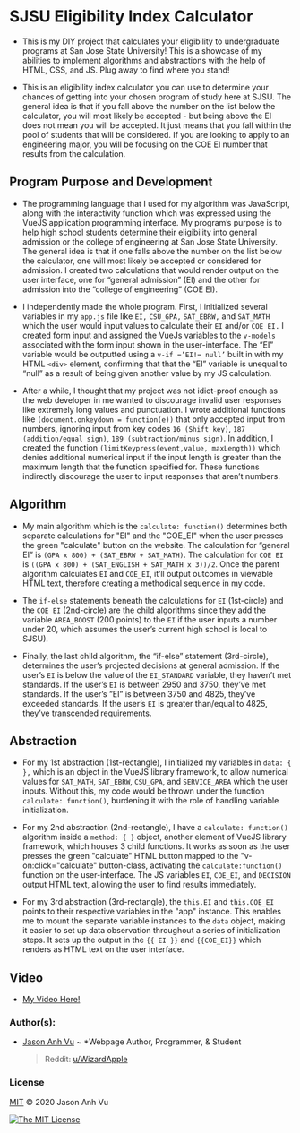 # SJSU Eligibility Index Calculator
- This is my DIY project that calculates your eligibility to undergraduate programs at San Jose State University! This is a showcase of my abilities to implement algorithms and abstractions with the help of HTML, CSS, and JS. Plug away to find where you stand!

- This is an eligibility index calculator you can use to determine your chances of getting into your chosen program of study here at SJSU. The general idea is that if you fall above the number on the list below the calculator, you will most likely be accepted - but being above the EI does not mean you will be accepted. It just means that you fall within the pool of students that will be considered. If you are looking to apply to an engineering major, you will be focusing on the COE EI number that results from the calculation.

## Program Purpose and Development
- The programming language that I used for my algorithm was JavaScript, along with the interactivity function which was expressed using the VueJS application programming interface. My program’s purpose is to help high school students determine their eligibility into general admission or the college of engineering at San Jose State University. The general idea is that if one falls above the number on the list below the calculator, one will most likely be accepted or considered for admission. I created two calculations that would render output on the user interface, one for “general admission” (EI) and the other for admission into the “college of engineering” (COE EI). 

- I independently made the whole program. First, I initialized several variables in my `app.js` file like `EI,` `CSU_GPA,` `SAT_EBRW,` and `SAT_MATH` which the user would input values to calculate their `EI` and/or `COE_EI.` I created form input and assigned the VueJs variables to the `v-models` associated with the form input shown in the user-interface. The “EI” variable would be outputted using a `v-if =’EI!= null’` built in with my HTML `<div>` element, confirming that that the “EI” variable is unequal to “null” as a result of being given another value by my JS calculation.				

- After a while, I thought that my project was not idiot-proof enough as the web developer in me wanted to discourage invalid user responses like extremely long values and punctuation. I wrote additional functions like `(document.onkeydown = function(e))` that only accepted input from numbers, ignoring input from key codes `16 (Shift key)`, `187 (addition/equal sign)`, `189 (subtraction/minus sign)`. In addition, I created the function `(limitKeypress(event,value, maxLength))` which denies additional numerical input if the input length is greater than the maximum length that the function specified for. These functions indirectly discourage the user to input responses that aren’t numbers.

## Algorithm
- My main algorithm which is the `calculate: function()` determines both separate calculations for "EI" and the "COE_EI" when the user presses the green "calculate" button on the website. The calculation for “general EI” is `(GPA x 800) + (SAT_EBRW + SAT_MATH)`. The calculation for `COE EI` is `((GPA x 800) + (SAT_ENGLISH + SAT_MATH x 3))/2`. Once the parent algorithm calculates `EI` and `COE_EI`, it’ll output outcomes in viewable HTML text, therefore creating a methodical sequence in my code.

- The `if-else` statements beneath the calculations for `EI` (1st-circle) and the `COE EI` (2nd-circle) are the child algorithms since they add the variable `AREA_BOOST` (200 points) to the `EI` if the user inputs a number under 20, which assumes the user’s current high school is local to SJSU).

- Finally, the last child algorithm, the “if-else” statement (3rd-circle), determines the user’s projected decisions at general admission. If the user’s `EI` is below the value of the `EI_STANDARD` variable, they haven’t met standards. If the user’s `EI` is between 2950 and 3750, they’ve met standards. If the user’s ”EI” is between 3750 and 4825, they’ve exceeded standards. If the user’s `EI` is greater than/equal to 4825, they’ve transcended requirements.

## Abstraction
- For my 1st abstraction (1st-rectangle), I initialized my variables in `data: { },` which is an object in the VueJS library framework, to allow numerical values for `SAT_MATH`, `SAT_EBRW`, `CSU_GPA`, and `SERVICE_AREA` which the user inputs. Without this, my code would be thrown under the function `calculate: function()`, burdening it with the role of handling variable initialization.

- For my 2nd abstraction (2nd-rectangle), I have a `calculate: function()`  algorithm inside a 
`method: { }` object, another element of VueJS library framework, which houses 3 child functions. It works as soon as the user presses the green "calculate" HTML button mapped to the "v-on:click="calculate" button-class, activating the `calculate:function()` function on the user-interface. The JS variables `EI`, `COE_EI`, and `DECISION` output HTML text, allowing the user to find results immediately.

- For my 3rd abstraction (3rd-rectangle), the `this.EI` and `this.COE_EI` points to their respective variables in the "app" instance. This enables me to mount the separate variable instances to the `data` object, making it easier to set up data observation throughout a series of initialization steps. It sets up the output in the `{{ EI }}` and `{{COE_EI}}` which renders as HTML text on the user interface.

## Video
- [My Video Here!](https://JAVAB3ANS.github.io/sjsu-ei/sjsu-ei.mp4)

### Author(s):
- [Jason Anh Vu](https://JAVAB3ANS.github.io/) ~ *Webpage Author, Programmer, & Student 
  > Reddit: [u/WizardApple](https://reddit.com/user/WizardApple) 

### License
[MIT](https://opensource.org/licenses/MIT) © 2020 Jason Anh Vu

[![The MIT License](https://img.shields.io/badge/License-MIT-yellow.svg)](https://opensource.org/licenses/MIT)
